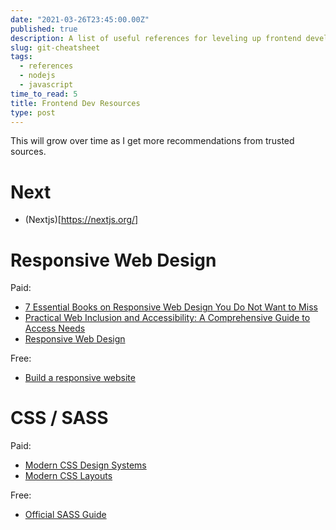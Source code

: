 ```yaml
---
date: "2021-03-26T23:45:00.00Z"
published: true
description: A list of useful references for leveling up frontend development skills.
slug: git-cheatsheet
tags:
  - references  
  - nodejs
  - javascript
time_to_read: 5
title: Frontend Dev Resources
type: post
---
```


This will grow over time as I get more recommendations from trusted sources.

# Next

- (Nextjs)[https://nextjs.org/]

# Responsive Web Design

Paid:

- [7 Essential Books on Responsive Web Design You Do Not Want to Miss](https://www.awwwards.com/7-essential-books-on-responsive-web-design-you-do-not-want-to-miss.html)
- [Practical Web Inclusion and Accessibility: A Comprehensive Guide to Access Needs](https://www.amazon.com/Practical-Web-Inclusion-Accessibility-Comprehensive/dp/1484254511)
- [Responsive Web Design](https://www.freecodecamp.org/learn/responsive-web-design/)

Free:

- [Build a responsive website](https://www.youtube.com/watch?v=p0bGHP-PXD4)



# CSS / SASS

Paid:

- [Modern CSS Design Systems](https://www.leveluptutorials.com/tutorials/modern-css-design-systems)
- [Modern CSS Layouts](https://www.leveluptutorials.com/tutorials/modern-css-layouts)

Free:

- [Official SASS Guide](https://sass-lang.com/guide)


